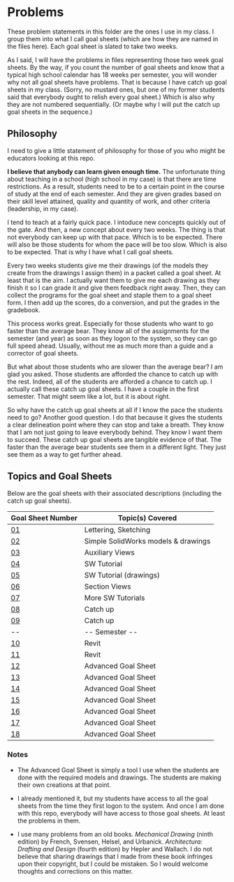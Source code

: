 # Problems
These problem statements in this folder are the ones I use in my class.  I group them into what I call goal sheets (which are how they are named in the files here).  Each goal sheet is slated to take two weeks.

As I said, I will have the problems in files representing those two week goal sheets.  By the way, if you count the number of goal sheets and know that a typical high school calendar has 18 weeks per semester, you will wonder why not all goal sheets have problems.  That is because I have catch up goal sheets in my class.  (Sorry, no mustard ones, but one of my former students said that everybody ought to relish every goal sheet.)  Which is also why they are not numbered sequentially.  (Or maybe why I will put the catch up goal sheets in the sequence.)

## Philosophy
I need to give a little statement of philosophy for those of you who might be educators looking at this repo.

**I believe that anybody can learn given enough time.**  The unfortunate thing about teaching in a school (high school in my case) is that there are time restrictions.  As a result, students need to be to a certain point in the course of study at the end of each semester.  And they are given grades based on their skill level attained, quality and quantity of work, and other criteria (leadership, in my case).

I tend to teach at a fairly quick pace.  I intoduce new concepts quickly out of the gate.  And then, a new concept about every two weeks.  The thing is that not everybody can keep up with that pace.  Which is to be expected.  There will also be those students for whom the pace will be too slow.  Which is also to be expected.  That is why I have what I call goal sheets.

Every two weeks students give me their drawings (of the models they create from the drawings I assign them) in a packet called a goal sheet.  At least that is the aim.  I actually want them to give me each drawing as they finish it so I can grade it and give them feedback right away.  Then, they can collect the programs for the goal sheet and staple them to a goal sheet form.  I then add up the scores, do a conversion, and put the grades in the gradebook.

This process works great.  Especially for those students who want to go faster than the average bear.  They know all of the assignments for the semester (and year) as soon as they logon to the system, so they can go full speed ahead.  Usually, without me as much more than a guide and a corrector of goal sheets.

But what about those students who are slower than the average bear?  I am glad you asked.  Those students are afforded the chance to catch up with the rest.  Indeed, all of the students are afforded a chance to catch up.  I actually call these catch up goal sheets.  I have a couple in the first semester.  That might seem like a lot, but it is about right.

So why have the catch up goal sheets at all if I know the pace the students need to go?  Another good question.  I do that because it gives the students a clear delineation point where they can stop and take a breath.  They know that I am not just going to leave everybody behind.  They know I want them to succeed.  These catch up goal sheets are tangible evidence of that.  The faster than the average bear students see them in a different light.  They just see them as a way to get further ahead.

## Topics and Goal Sheets
Below are the goal sheets with their associated descriptions (including the catch up goal sheets).

Goal Sheet Number | Topic(s) Covered
----------------- | ----------------
[01](https://github.com/MichaelTMiyoshi/DesignWithMiyoshi/blob/master/Problems/GoalSheet01.md) | Lettering, Sketching
[02](https://github.com/MichaelTMiyoshi/DesignWithMiyoshi/blob/master/Problems/GoalSheet02.md) | Simple SolidWorks models & drawings
[03](https://github.com/MichaelTMiyoshi/DesignWithMiyoshi/blob/master/Problems/GoalSheet03.md) | Auxiliary Views
[04](https://github.com/MichaelTMiyoshi/DesignWithMiyoshi/blob/master/Problems/GoalSheet04.md) | SW Tutorial
[05](https://github.com/MichaelTMiyoshi/DesignWithMiyoshi/blob/master/Problems/GoalSheet05.md) | SW Tutorial (drawings)
[06](https://github.com/MichaelTMiyoshi/DesignWithMiyoshi/blob/master/Problems/GoalSheet06.md) | Section Views
[07](https://github.com/MichaelTMiyoshi/DesignWithMiyoshi/blob/master/Problems/GoalSheet07.md) | More SW Tutorials
[08](https://github.com/MichaelTMiyoshi/DesignWithMiyoshi/blob/master/Problems/GoalSheet08.md) | Catch up
[09](https://github.com/MichaelTMiyoshi/DesignWithMiyoshi/blob/master/Problems/GoalSheet08.md) | Catch up
-- | -- Semester --
[10](https://github.com/MichaelTMiyoshi/DesignWithMiyoshi/blob/master/Problems/GoalSheet10.md) | Revit
[11](https://github.com/MichaelTMiyoshi/DesignWithMiyoshi/blob/master/Problems/GoalSheet11.md) | Revit
[12](https://github.com/MichaelTMiyoshi/DesignWithMiyoshi/blob/master/Problems/GoalSheet12.md) | Advanced Goal Sheet
[13](https://github.com/MichaelTMiyoshi/DesignWithMiyoshi/blob/master/Problems/GoalSheet12.md) | Advanced Goal Sheet
[14](https://github.com/MichaelTMiyoshi/DesignWithMiyoshi/blob/master/Problems/GoalSheet12.md) | Advanced Goal Sheet
[15](https://github.com/MichaelTMiyoshi/DesignWithMiyoshi/blob/master/Problems/GoalSheet12.md) | Advanced Goal Sheet
[16](https://github.com/MichaelTMiyoshi/DesignWithMiyoshi/blob/master/Problems/GoalSheet12.md) | Advanced Goal Sheet
[17](https://github.com/MichaelTMiyoshi/DesignWithMiyoshi/blob/master/Problems/GoalSheet12.md) | Advanced Goal Sheet
[18](https://github.com/MichaelTMiyoshi/DesignWithMiyoshi/blob/master/Problems/GoalSheet12.md) | Advanced Goal Sheet

### Notes
* The Advanced Goal Sheet is simply a tool I use when the students are done with the required models and drawings.  The students are making their own creations at that point.

* I already mentioned it, but my students have access to all the goal sheets from the time they first logon to the system.  And once I am done with this repo, everybody will have access to those goal sheets.  At least the problems in them.

* I use many problems from an old books.  *Mechanical Drawing* (ninth edition) by French, Svensen, Helsel, and Urbanick.  *Architectura: Drafting and Design* (fourth edition) by Hepler and Wallach.  I do not believe that sharing drawings that I made from these book infringes upon their copyright, but I could be mistaken.  So I would welcome thoughts and corrections on this matter.
